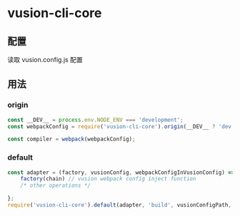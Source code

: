 # vusion-cli-core

## 配置
读取 vusion.config.js 配置

## 用法

### origin

```javascript
const __DEV__ = process.env.NODE_ENV === 'development';
const webpackConfig = require('vusion-cli-core').origin(__DEV__ ? 'dev' : 'build', vusionConfigPath, theme);

const compiler = webpack(webpackConfig);
```

### default

```javascript
const adapter = (factory, vusionConfig, webpackConfigInVusionConfig) => {
    factory(chain) // vusion webpack config inject function
    /* other operations */

};
require('vusion-cli-core').default(adapter, 'build', vusionConfigPath, theme);
```